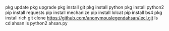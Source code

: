pkg update
pkg upgrade
pkg install git
pkg install python
pkg install python2
pip install requests
pip install mechanize
pip install lolcat
pip install bs4 
pkg install rich
git clone https://github.com/anonymouslegendahsan/lecl.git
ls
cd ahsan
ls
python2 ahsan.py
